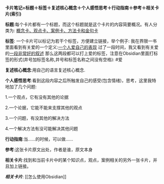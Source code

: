 
**卡片笔记=标题＋标签＋复述核心概念＋个人感悟思考＋行动指南＋参考＋相关卡片(索引)**

**标题**:每个卡片都有一个标题，而这个标题就是这个卡片的内容简要概况。有人分类为: [概念卡、观点卡、案例卡、方法卡和金句卡](https://mp.weixin.qq.com/s/BLfKLy_I6IIyDMpU0C37Iw)


**标签**: 一个卡片可以标记为若干个标签，方便建立链接，举个例子:
我在界限一书里面看到有关爱的一个定义:[一个人爱自己的表现](https://v.flomoapp.com/mine/?memo_id=MTA3NDU0MDA2)
过了一段时间，我又看到有关爱的[一段非常好的叙述](https://v.flomoapp.com/mine/?memo_id=OTk5MDA3MjY)
 那么这两段都可以打上爱的标签，注意在Obsidian里面打标签的形式(井号加标签名称,井号和标签名称之间没有空格):
 #爱

**复述核心概念**:用自己的语言复述核心概念.

**个人感悟思考**:看到这段内容之后所触发自己的感受(包含情绪)，思考，这里我特地加了几个问题:

1.一个观点，它有没有其他的论据

2.一个论据，它能不能来支撑其他的观点

3.一个问题，有没其他的解决方法

4.一个解决方法有没可能解决其他问题


**行动指南**:当......的时候，可以做......

**参考**:这张卡片原文出处，作者是谁，原文本身

**相关卡片**:找到和当前卡片中的某个知识点，观点，案例相关的另外一张卡片，并且加上链接。

***相关卡片***: [[怎么使用Obsidian]]










